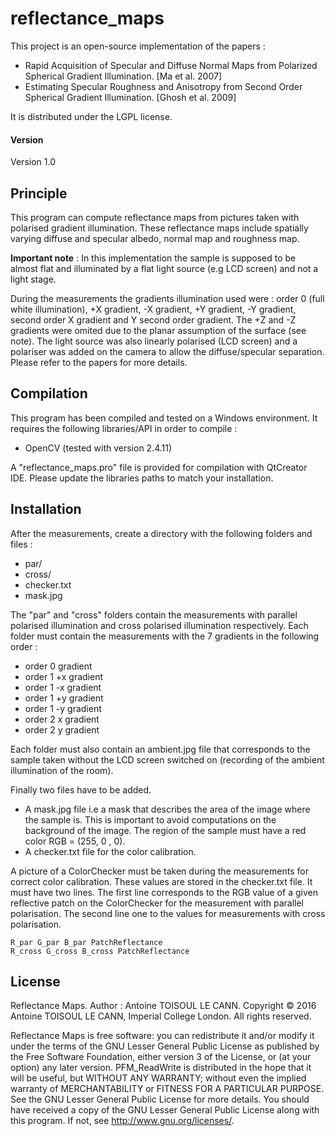 # reflectance_maps
This project is an open-source implementation of the papers : 

* Rapid Acquisition of Specular and Diffuse Normal Maps from Polarized Spherical Gradient Illumination. [Ma et al. 2007]
* Estimating Specular Roughness and Anisotropy from Second Order Spherical Gradient Illumination. [Ghosh et al. 2009]

It is distributed under the LGPL license.

#### Version

Version 1.0

## Principle

This program can compute reflectance maps from pictures taken with polarised gradient illumination. These reflectance maps include spatially varying diffuse and specular albedo, normal map and roughness map.

**Important note** : In this implementation the sample is supposed to be almost flat and illuminated by a flat light source (e.g LCD screen) and not a light stage.

During the measurements the gradients illumination used were : order 0 (full white illumination), +X gradient, -X gradient, +Y gradient, -Y gradient, second order X gradient and Y second order gradient. The +Z and -Z gradients were omited due to the planar assumption of the surface (see note). The light source was also linearly polarised (LCD screen) and a polariser was added on the camera to allow the diffuse/specular separation. Please refer to the papers for more details.

## Compilation
This program has been compiled and tested on a Windows environment.
It requires the following libraries/API in order to compile :

* OpenCV (tested with version 2.4.11)

A "reflectance_maps.pro" file is provided for compilation with QtCreator IDE. Please update the libraries paths to match your installation.

## Installation
After the measurements, create a directory with the following folders and files : 
* par/
* cross/
* checker.txt
* mask.jpg

The "par" and "cross" folders contain the measurements with parallel polarised illumination and cross polarised illumination respectively. Each folder must contain the measurements with the 7 gradients in the following order : 

* order 0 gradient
* order 1 +x gradient
* order 1 -x gradient
* order 1 +y gradient
* order 1 -y gradient
* order 2 x gradient
* order 2 y gradient

Each folder must also contain an ambient.jpg file that corresponds to the sample taken without the LCD screen switched on (recording of the ambient illumination of the room).

Finally two files have to be added. 

* A mask.jpg file i.e a mask that describes the area of the image where the sample is. This is important to avoid computations on the background of the image. The region of the sample must have a red color RGB = (255, 0 , 0).
* A checker.txt file for the color calibration. 

A picture of a ColorChecker must be taken during the measurements for correct color calibration. These values are stored in the checker.txt file. It must have two lines. The first line corresponds to the RGB value of a given reflective patch on the ColorChecker for the measurement with parallel polarisation. The second line one to the values for measurements with cross polarisation.

```
R_par G_par B_par PatchReflectance
R_cross G_cross B_cross PatchReflectance
```

## License

Reflectance Maps. Author :  Antoine TOISOUL LE CANN. Copyright © 2016 Antoine TOISOUL LE CANN, Imperial College London. All rights reserved.

Reflectance Maps is free software: you can redistribute it and/or modify it under the terms of the GNU Lesser General Public License as published by the Free Software Foundation, either version 3 of the License, or (at your option) any later version. PFM_ReadWrite is distributed in the hope that it will be useful, but WITHOUT ANY WARRANTY; without even the implied warranty of MERCHANTABILITY or FITNESS FOR A PARTICULAR PURPOSE. See the GNU Lesser General Public License for more details. You should have received a copy of the GNU Lesser General Public License along with this program. If not, see <http://www.gnu.org/licenses/>.
